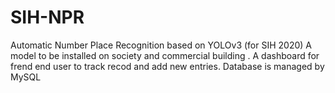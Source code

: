 # SIH-NPR
Automatic Number Place Recognition based on YOLOv3 (for SIH 2020)
A model to be installed on society and commercial building .
A dashboard for frend end user to track recod and add new entries.
Database is managed by MySQL
